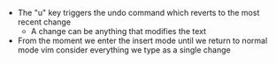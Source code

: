 * The "u" key triggers the undo command which reverts to the most recent change
	* A change can be anything that modifies the text
* From the moment we enter the insert mode until we return to normal mode vim consider everything we type as a single change		
